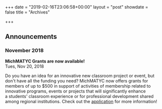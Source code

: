 +++
date = "2019-02-16T23:06:58+00:00"
layout = "post"
showdate = false
title = "Archives"

+++

## Announcements

### November 2018

**MichMATYC Grants are now available!**<br/>
Tues, Nov 20, 2018

Do you have an idea for an innovative new classroom project or event, but don't have all the funding you need? MichMATYC now offers grants for members of up to $500 in support of activities of membership related to innovative programs, events or projects that will significantly enhance a students' classroom experience or for professional development shared among regional institutions. Check out the [application](https://bit.ly/michmatycgrants) for more information!
